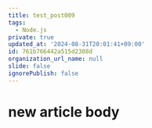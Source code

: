 ```yaml
---
title: test_post009
tags:
  - Node.js
private: true
updated_at: '2024-08-31T20:01:41+09:00'
id: 761b766442a515d2308d
organization_url_name: null
slide: false
ignorePublish: false
---
```

# new article body
